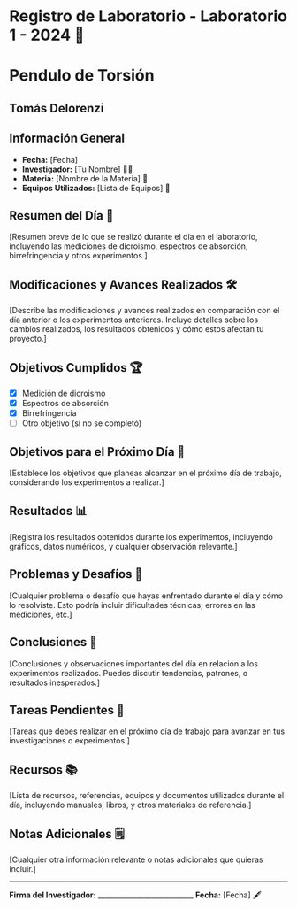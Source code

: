 # Registro de Laboratorio - Laboratorio 1 - 2024 📆

# Pendulo de Torsión
## Tomás Delorenzi

## Información General
- **Fecha:** [Fecha]
- **Investigador:** [Tu Nombre] 👨‍🔬
- **Materia:** [Nombre de la Materia] 🧪
- **Equipos Utilizados:** [Lista de Equipos] 🧲

## Resumen del Día 📝
[Resumen breve de lo que se realizó durante el día en el laboratorio, incluyendo las mediciones de dicroismo, espectros de absorción, birrefringencia y otros experimentos.]

## Modificaciones y Avances Realizados 🛠️
[Describe las modificaciones y avances realizados en comparación con el día anterior o los experimentos anteriores. Incluye detalles sobre los cambios realizados, los resultados obtenidos y cómo estos afectan tu proyecto.]

## Objetivos Cumplidos 🏆
- [x] Medición de dicroismo
- [x] Espectros de absorción
- [x] Birrefringencia
- [ ] Otro objetivo (si no se completó)

## Objetivos para el Próximo Día 🎯
[Establece los objetivos que planeas alcanzar en el próximo día de trabajo, considerando los experimentos a realizar.]

## Resultados 📊
[Registra los resultados obtenidos durante los experimentos, incluyendo gráficos, datos numéricos, y cualquier observación relevante.]

## Problemas y Desafíos 🚧
[Cualquier problema o desafío que hayas enfrentado durante el día y cómo lo resolviste. Esto podría incluir dificultades técnicas, errores en las mediciones, etc.]

## Conclusiones 🧾
[Conclusiones y observaciones importantes del día en relación a los experimentos realizados. Puedes discutir tendencias, patrones, o resultados inesperados.]

## Tareas Pendientes 📌
[Tareas que debes realizar en el próximo día de trabajo para avanzar en tus investigaciones o experimentos.]

## Recursos 📚
[Lista de recursos, referencias, equipos y documentos utilizados durante el día, incluyendo manuales, libros, y otros materiales de referencia.]

## Notas Adicionales 🗒️
[Cualquier otra información relevante o notas adicionales que quieras incluir.]

---

**Firma del Investigador:** ___________________________   **Fecha:** [Fecha] 🖋️
